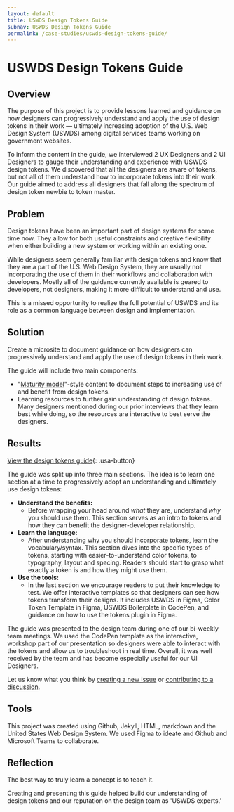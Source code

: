 ```yaml
---
layout: default
title: USWDS Design Tokens Guide
subnav: USWDS Design Tokens Guide
permalink: /case-studies/uswds-design-tokens-guide/
---
```


# USWDS Design Tokens Guide

## Overview

The purpose of this project is to provide lessons learned and guidance on how designers can progressively understand and apply the use of design tokens in their work — ultimately increasing adoption of the U.S. Web Design System (USWDS) among digital services teams working on government websites.

To inform the content in the guide, we interviewed 2 UX Designers and 2 UI Designers to gauge their understanding and experience with USWDS design tokens. We discovered that all the designers are aware of tokens, but not all of them understand how to incorporate tokens into their work. Our guide aimed to address all designers that fall along the spectrum of design token newbie to token master.

## Problem

Design tokens have been an important part of design systems for some time now. They allow for both useful constraints and creative flexibility when either building a new system or working within an existing one.

While designers seem generally familiar with design tokens and know that they are a part of the U.S. Web Design System, they are usually not incorporating the use of them in their workflows and collaboration with developers. Mostly all of the guidance currently available is geared to developers, not designers, making it more difficult to understand and use.

This is a missed opportunity to realize the full potential of USWDS and its role as a common language between design and implementation.

## Solution

Create a microsite to document guidance on how designers can progressively understand and apply the use of design tokens in their work.

The guide will include two main components:

- "[Maturity model](https://designsystem.digital.gov/maturity-model/)"-style content to document steps to increasing use of and benefit from design tokens.
- Learning resources to further gain understanding of design tokens. Many designers mentioned during our prior interviews that they learn best while doing, so the resources are interactive to best serve the designers.

## Results

[View the design tokens guide](https://bixal.github.io/uswds-design-tokens-guide/){: .usa-button}

The guide was split up into three main sections. The idea is to learn one section at a time to progressively adopt an understanding and ultimately use design tokens:

- **Understand the benefits:**
  - Before wrapping your head around _what_ they are, understand _why_ you should use them. This section serves as an intro to tokens and how they can benefit the designer-developer relationship.
- **Learn the language:**
  - After understanding why you should incorporate tokens, learn the vocabulary/syntax. This section dives into the specific types of tokens, starting with easier-to-understand color tokens, to typography, layout and spacing. Readers should start to grasp what exactly a token is and how they might use them.
- **Use the tools:**
  - In the last section we encourage readers to put their knowledge to test. We offer interactive templates so that designers can see how tokens transform their designs. It includes USWDS in Figma, Color Token Template in Figma, USWDS Boilerplate in CodePen, and guidance on how to use the tokens plugin in Figma.

The guide was presented to the design team during one of our bi-weekly team meetings. We used the CodePen template as the interactive, workshop part of our presentation so designers were able to interact with the tokens and allow us to troubleshoot in real time. Overall, it was well received by the team and has become especially useful for our UI Designers.

Let us know what you think by [creating a new issue](https://github.com/Bixal/uswds-design-tokens-guide/issues/new) or [contributing to a discussion](https://github.com/Bixal/uswds-design-tokens-guide/discussions).

## Tools

This project was created using Github, Jekyll, HTML, markdown and the United States Web Design System. We used Figma to ideate and Github and Microsoft Teams to collaborate.

## Reflection

The best way to truly learn a concept is to teach it.

Creating and presenting this guide helped build our understanding of design tokens and our reputation on the design team as 'USWDS experts.'

